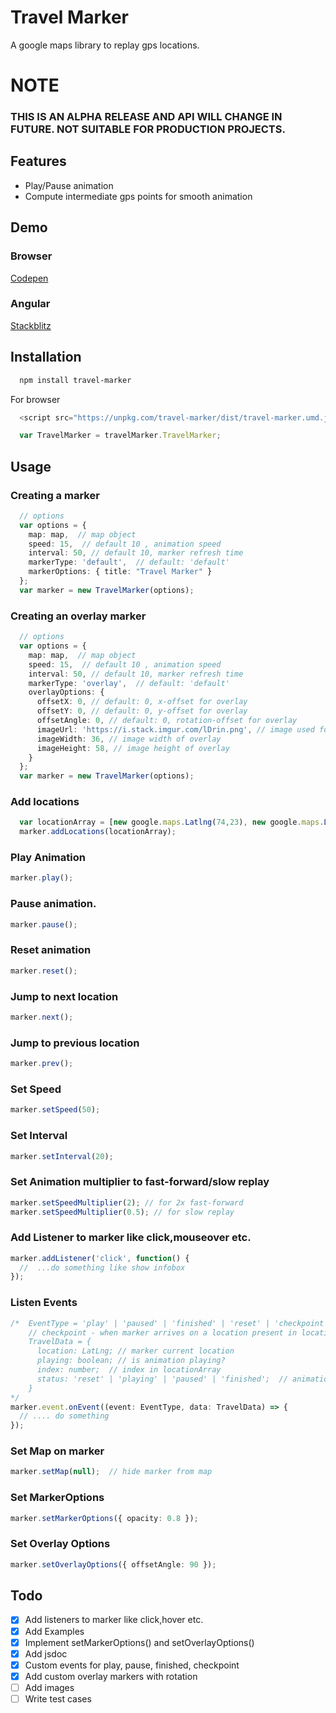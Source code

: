# Travel Marker

A google maps library to replay gps locations.

# NOTE
### THIS IS AN ALPHA RELEASE AND API WILL CHANGE IN FUTURE. NOT SUITABLE FOR PRODUCTION PROJECTS.

## Features
- Play/Pause animation
- Compute intermediate gps points for smooth animation

## Demo

### Browser

[Codepen](https://codepen.io/manpreetsingh80/pen/aEpzjB)

### Angular

[Stackblitz](https://stackblitz.com/edit/travel-marker-angular-agm)

## Installation
```bash
  npm install travel-marker
```

For browser

```typescript
  <script src="https://unpkg.com/travel-marker/dist/travel-marker.umd.js" async>

  var TravelMarker = travelMarker.TravelMarker;
```

## Usage

### Creating a marker

```typescript
  // options
  var options = {
    map: map,  // map object
    speed: 15,  // default 10 , animation speed
    interval: 50, // default 10, marker refresh time
    markerType: 'default',  // default: 'default'
    markerOptions: { title: "Travel Marker" }
  };
  var marker = new TravelMarker(options);
```

### Creating an overlay marker

```typescript
  // options
  var options = {
    map: map,  // map object
    speed: 15,  // default 10 , animation speed
    interval: 50, // default 10, marker refresh time
    markerType: 'overlay',  // default: 'default'
    overlayOptions: {
      offsetX: 0, // default: 0, x-offset for overlay
      offsetY: 0, // default: 0, y-offset for overlay
      offsetAngle: 0, // default: 0, rotation-offset for overlay
      imageUrl: 'https://i.stack.imgur.com/lDrin.png', // image used for overlay
      imageWidth: 36, // image width of overlay
      imageHeight: 58, // image height of overlay
    }
  };
  var marker = new TravelMarker(options);
```

### Add locations
```typescript
  var locationArray = [new google.maps.Latlng(74,23), new google.maps.LatLng(74.02,23.02), new google.maps.LatLng(74.04, 23.04)];
  marker.addLocations(locationArray);
```

### Play Animation
```typescript
marker.play();
```

### Pause animation.
```typescript
marker.pause();
```

### Reset animation
```typescript
marker.reset();
```

### Jump to next location
```typescript
marker.next();
```

### Jump to previous location
```typescript
marker.prev();
```

### Set Speed
```typescript
marker.setSpeed(50);
```

### Set Interval
```typescript
marker.setInterval(20);
```

### Set Animation multiplier to fast-forward/slow replay
```typescript
marker.setSpeedMultiplier(2); // for 2x fast-forward
marker.setSpeedMultiplier(0.5); // for slow replay
```

### Add Listener to marker like click,mouseover etc.
```typescript
marker.addListener('click', function() {
  //  ...do something like show infobox
});
```

### Listen Events
```typescript
/*  EventType = 'play' | 'paused' | 'finished' | 'reset' | 'checkpoint'; 
    // checkpoint - when marker arrives on a location present in locationArray
    TravelData = {
      location: LatLng; // marker current location
      playing: boolean; // is animation playing?
      index: number;  // index in locationArray
      status: 'reset' | 'playing' | 'paused' | 'finished';  // animation status
    }
*/
marker.event.onEvent((event: EventType, data: TravelData) => {
  // .... do something
});
```

### Set Map on marker
```typescript
marker.setMap(null);  // hide marker from map
```

### Set MarkerOptions
```typescript
marker.setMarkerOptions({ opacity: 0.8 });
```

### Set Overlay Options
```typescript
marker.setOverlayOptions({ offsetAngle: 90 });
```

## Todo
- [x] Add listeners to marker like click,hover etc.
- [x] Add Examples
- [x] Implement setMarkerOptions() and setOverlayOptions()
- [x] Add jsdoc
- [x] Custom events for play, pause, finished, checkpoint
- [x] Add custom overlay markers with rotation
- [ ] Add images
- [ ] Write test cases
